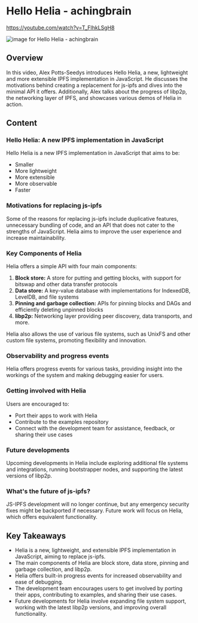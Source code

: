 # Hello Helia - achingbrain

<https://youtube.com/watch?v=T_FlhkLSgH8>

![image for Hello Helia - achingbrain](/thing23/T_FlhkLSgH8.jpg)

## Overview

In this video, Alex Potts-Seedys introduces Hello Helia, a new, lightweight and more extensible IPFS implementation in JavaScript. He discusses the motivations behind creating a replacement for js-ipfs and dives into the minimal API it offers. Additionally, Alex talks about the progress of libp2p, the networking layer of IPFS, and showcases various demos of Helia in action.

## Content

### Hello Helia: A new IPFS implementation in JavaScript

Hello Helia is a new IPFS implementation in JavaScript that aims to be:

- Smaller
- More lightweight
- More extensible
- More observable
- Faster

### Motivations for replacing js-ipfs

Some of the reasons for replacing js-ipfs include duplicative features, unnecessary bundling of code, and an API that does not cater to the strengths of JavaScript. Helia aims to improve the user experience and increase maintainability.

### Key Components of Helia

Helia offers a simple API with four main components:

1. **Block store:** A store for putting and getting blocks, with support for bitswap and other data transfer protocols
2. **Data store:** A key-value database with implementations for IndexedDB, LevelDB, and file systems
3. **Pinning and garbage collection:** APIs for pinning blocks and DAGs and efficiently deleting unpinned blocks
4. **libp2p:** Networking layer providing peer discovery, data transports, and more.

Helia also allows the use of various file systems, such as UnixFS and other custom file systems, promoting flexibility and innovation.

### Observability and progress events

Helia offers progress events for various tasks, providing insight into the workings of the system and making debugging easier for users.

### Getting involved with Helia

Users are encouraged to:

- Port their apps to work with Helia
- Contribute to the examples repository
- Connect with the development team for assistance, feedback, or sharing their use cases

### Future developments

Upcoming developments in Helia include exploring additional file systems and integrations, running bootstrapper nodes, and supporting the latest versions of libp2p.

### What's the future of js-ipfs?

JS-IPFS development will no longer continue, but any emergency security fixes might be backported if necessary. Future work will focus on Helia, which offers equivalent functionality.

## Key Takeaways

- Helia is a new, lightweight, and extensible IPFS implementation in JavaScript, aiming to replace js-ipfs.
- The main components of Helia are block store, data store, pinning and garbage collection, and libp2p.
- Helia offers built-in progress events for increased observability and ease of debugging.
- The development team encourages users to get involved by porting their apps, contributing to examples, and sharing their use cases.
- Future developments for Helia involve expanding file system support, working with the latest libp2p versions, and improving overall functionality.